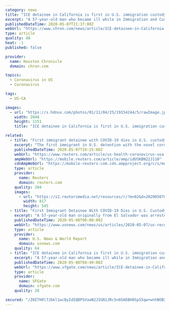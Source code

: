 ```yaml
---
category: news
title: "ICE detainee in California is first in U.S. immigration custody to die of coronavirus"
excerpt: "A 57-year-old man who became ill while in Immigration and Customs Enforcement custody in California died Wednesday as a result of a coronavirus infection, the first virus-related death of an ICE detainee in the United States."
publishedDateTime: 2020-05-07T21:37:00Z
webUrl: "https://www.chron.com/news/article/ICE-detainee-in-California-is-first-in-U-S-15254790.php"
type: article
quality: 48
heat: -1
published: false

provider:
  name: Houston Chronicle
  domain: chron.com

topics:
  - Coronavirus in US
  - Coronavirus

tags:
  - US-CA

images:
  - url: "https://s.hdnux.com/photos/01/11/04/25/19154244/5/rawImage.jpg"
    width: 2048
    height: 1151
    title: "ICE detainee in California is first in U.S. immigration custody to die of coronavirus"

related:
  - title: "First immigrant detainee with COVID-19 dies in U.S. custody in California"
    excerpt: "The first immigrant in U.S. detention with the novel coronavirus died this week, according to federal officials and local health authorities, as infections steadily climbed among the nearly 30,000 migrants in U."
    publishedDateTime: 2020-05-07T19:25:00Z
    webUrl: "https://www.reuters.com/article/us-health-coronavirus-usa-detention-idUSKBN22J110"
    ampWebUrl: "https://mobile.reuters.com/article/amp/idUSKBN22J110"
    cdnAmpWebUrl: "https://mobile-reuters-com.cdn.ampproject.org/c/s/mobile.reuters.com/article/amp/idUSKBN22J110"
    type: article
    provider:
      name: Reuters
      domain: reuters.com
    quality: 104
    images:
      - url: "https://s2.reutersmedia.net/resources/r/?m=02&d=20200507&t=2&i=1517815021&w=&fh=545px&fw=&ll=&pl=&sq=&r=LYNXMPEG4619F"
        width: 817
        height: 545
  - title: "First Immigrant Detainee With COVID-19 Dies in U.S. Custody in California"
    excerpt: "A 57-year-old man originally from El Salvador was arrested by U.S. Immigration and Customs Enforcement (ICE) in January of this year and was being held at the Otay Mesa Detention Center in San Diego before he died on Thursday at an area hospital."
    publishedDateTime: 2020-05-08T00:08:00Z
    webUrl: "https://www.usnews.com/news/us/articles/2020-05-07/us-records-first-coronavirus-death-of-immigrant-detainee"
    type: article
    provider:
      name: U.S. News & World Report
      domain: usnews.com
    quality: 64
  - title: "ICE detainee in California is first in U.S. immigration custody to die of coronavirus"
    excerpt: "A 57-year-old man who became ill while in Immigration and Customs Enforcement custody in California died Wednesday as a result of a coronavirus infection, the first virus-related death of an ICE detainee in the United States."
    publishedDateTime: 2020-05-08T04:49:00Z
    webUrl: "https://www.sfgate.com/news/article/ICE-detainee-in-California-is-first-in-U-S-15254790.php"
    type: article
    provider:
      name: SFGate
      domain: sfgate.com
    quality: 28

secured: "/Z0ITH9l7Jbkl1wcByIdIQBPSVaoN2JIGN1JRc5n05AEBH8SpS5qw+wnhBOB2AR4JtM33x/mRX91D0/WVCK891tqyJYbeEzVFLDyrDLw33XJeP2KaM6rHAyAmBKWvcD46lQxESAz4/7ttQP8QiZ51dNVDWmeudTUKXgz3IbxkmcPqi5T5+oLjZZy+QgKgIvMDp+MsprSdABnHEEAUC4EUtKZIMVj+Uijjzj1gdij8HyC1vddlTYQGHm+9n756BgTruWeUvdaPUiDQ5gx28H/g0BFTMq08k2sSiV+kCefBAc8jtidrsVB+nNe8cXzhlCs;qduTK/IOq8//4BjJ8Wp4Bg=="
---
```


